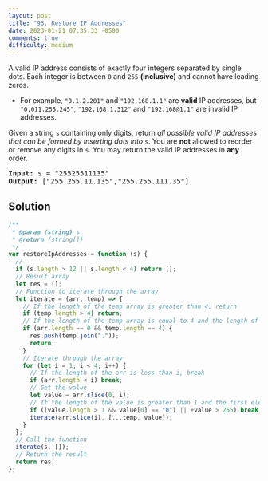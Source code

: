 ```yaml
---
layout: post
title: "93. Restore IP Addresses"
date: 2023-01-21 07:35:33 -0500
comments: true
difficulty: medium
---
```


A valid IP address consists of exactly four integers separated by single dots. Each integer is between `0` and `255` **(inclusive)** and cannot have leading zeros.

- For example, `"0.1.2.201"` and `"192.168.1.1"` are **valid** IP addresses, but `"0.011.255.245"`, `"192.168.1.312"` and `"192.168@1.1"` are invalid IP addresses.

Given a string `s` containing only digits, return _all possible valid IP addresses that can be formed by inserting dots into_ `s`. You are **not** allowed to reorder or remove any digits in `s`. You may return the valid IP addresses in **any** order.

<pre><strong>Input:</strong> s = "25525511135"
<strong>Output:</strong> ["255.255.11.135","255.255.111.35"]
</pre>

## Solution

```javascript
/**
 * @param {string} s
 * @return {string[]}
 */
var restoreIpAddresses = function (s) {
  //
  if (s.length > 12 || s.length < 4) return [];
  // Result array
  let res = [];
  // Function to iterate through the array
  let iterate = (arr, temp) => {
    // If the length of the temp array is greater than 4, return
    if (temp.length > 4) return;
    // If the length of the temp array is equal to 4 and the length of the arr is equal to 0, push the temp array to the result
    if (arr.length == 0 && temp.length == 4) {
      res.push(temp.join("."));
      return;
    }
    // Iterate through the array
    for (let i = 1; i < 4; i++) {
      // If the length of the arr is less than i, break
      if (arr.length < i) break;
      // Get the value
      let value = arr.slice(0, i);
      // If the length of the value is greater than 1 and the first element is equal to 0 or the value is greater than 255, break
      if ((value.length > 1 && value[0] == "0") || +value > 255) break;
      iterate(arr.slice(i), [...temp, value]);
    }
  };
  // Call the function
  iterate(s, []);
  // Return the result
  return res;
};
```
